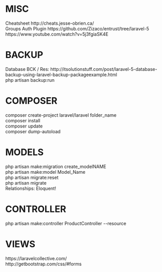 <h1>MISC</h1>
Cheatsheet http://cheats.jesse-obrien.ca/<br/>
Groups Auth Plugin https://github.com/Zizaco/entrust/tree/laravel-5<br/>
https://www.youtube.com/watch?v=5j3fgiaSK4E

<h1>BACKUP</h1>
Database BCK / Res: http://itsolutionstuff.com/post/laravel-5-database-backup-using-laravel-backup-packageexample.html
<br/>php artisan backup:run



<h1>COMPOSER</h1>
composer create-project laravel/laravel folder_name<br/>
composer install<br/>
composer update<br/>
composer dump-autoload<br/>


<h1>MODELS</h1>
php artisan make:migration create_modelNAME<br/>
php artisan make:model Model_Name<br/>
php artisan migrate:reset<br/>
php artisan migrate<br/>
Relationships: Eloquent!

<h1>CONTROLLER</h1>
php artisan make:controller ProductController --resource<br/>


<h1>VIEWS</h1>
https://laravelcollective.com/<br/>
http://getbootstrap.com/css/#forms